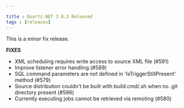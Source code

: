```yaml
---

title : Quartz.NET 3.0.3 Released
tags : [releases]
---
```


This is a minor fix release.

__FIXES__

* XML scheduling requires write access to source XML file (#591)
* Improve listener error handling (#589)
* SQL command parameters are not defined in 'IsTriggerStillPresent' method (#579)
* Source distribution couldn't be built with build.cmd/.sh when no .git directory present (#596)
* Currently executing jobs cannot be retrieved via remoting (#580)

<Download />
